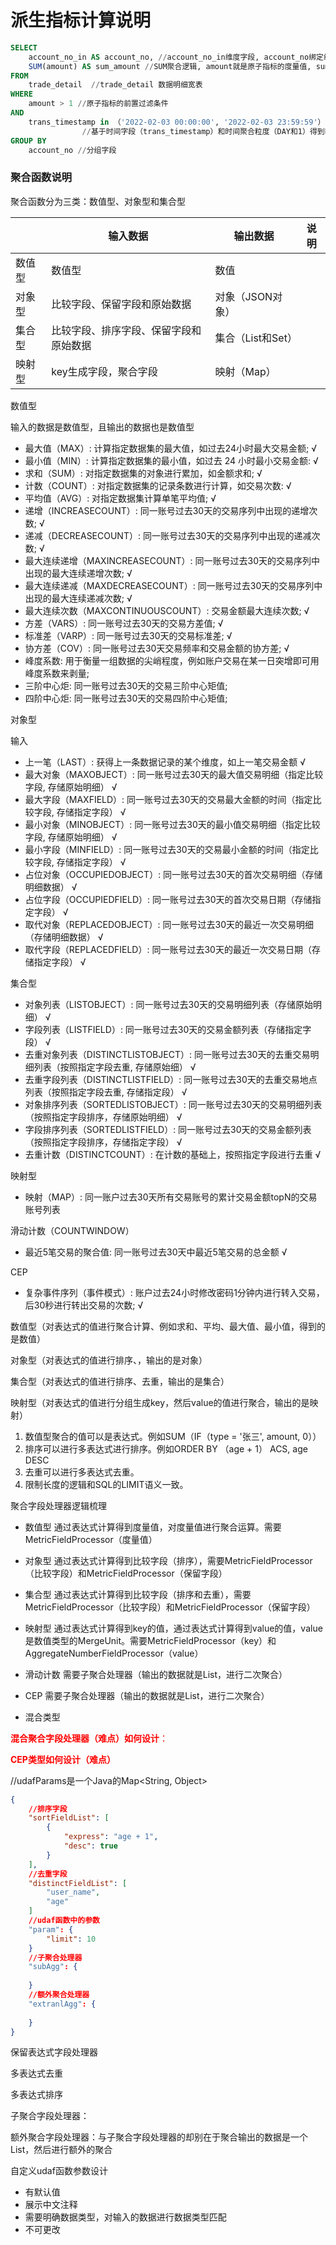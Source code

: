 # 派生指标计算说明

```sql
SELECT
    account_no_in AS account_no, //account_no_in维度字段, account_no绑定维度
	SUM(amount) AS sum_amount //SUM聚合逻辑, amount就是原子指标的度量值, sum_amount指标名称
FROM 
	trade_detail  //trade_detail 数据明细宽表
WHERE
	amount > 1 //原子指标的前置过滤条件
AND
	trans_timestamp in （'2022-02-03 00:00:00', '2022-02-03 23:59:59'） 
				//基于时间字段（trans_timestamp）和时间聚合粒度（DAY和1）得到时间区间
GROUP BY 
	account_no //分组字段
```

### 聚合函数说明

聚合函数分为三类：数值型、对象型和集合型

|        | 输入数据                               | 输出数据          | 说明 |
| :----- | -------------------------------------- | ----------------- | ---- |
| 数值型 | 数值型                                 | 数值              |      |
| 对象型 | 比较字段、保留字段和原始数据           | 对象（JSON对象）  |      |
| 集合型 | 比较字段、排序字段、保留字段和原始数据 | 集合（List和Set） |      |
| 映射型 | key生成字段，聚合字段                  | 映射（Map）       |      |

数值型

输入的数据是数值型，且输出的数据也是数值型

- 最大值（MAX）: 计算指定数据集的最大值，如过去24小时最大交易金额; √
- 最小值（MIN）: 计算指定数据集的最小值，如过去 24 小时最小交易金额: √
- 求和（SUM）: 对指定数据集的对象进行累加，如金额求和; √
- 计数（COUNT）: 对指定数据集的记录条数进行计算，如交易次数: √
- 平均值（AVG）: 对指定数据集计算单笔平均值; √
- 递增（INCREASECOUNT）: 同一账号过去30天的交易序列中出现的递增次数; √
- 递减（DECREASECOUNT）: 同一账号过去30天的交易序列中出现的递减次数; √
- 最大连续递增（MAXINCREASECOUNT）: 同一账号过去30天的交易序列中出现的最大连续递增次数; √
- 最大连续递减（MAXDECREASECOUNT）: 同一账号过去30天的交易序列中出现的最大连续递减次数; √
- 最大连续次数（MAXCONTINUOUSCOUNT）: 交易金额最大连续次数; √
- 方差（VARS）: 同一账号过去30天的交易方差值; √
- 标准差（VARP）: 同一账号过去30天的交易标准差; √
- 协方差（COV）: 同一账号过去30天交易频率和交易金额的协方差; √
- 峰度系数: 用于衡量一组数据的尖峭程度，例如账户交易在某一日突增即可用峰度系数来剥量;
- 三阶中心炬: 同一账号过去30天的交易三阶中心矩值;
- 四阶中心炬: 同一账号过去30天的交易四阶中心矩值;

对象型

输入

- 上一笔（LAST）: 获得上一条数据记录的某个维度，如上一笔交易金额 √
- 最大对象（MAXOBJECT）: 同一账号过去30天的最大值交易明细（指定比较字段, 存储原始明细） √
- 最大字段（MAXFIELD）: 同一账号过去30天的交易最大金额的时间（指定比较字段, 存储指定字段） √
- 最小对象（MINOBJECT）: 同一账号过去30天的最小值交易明细（指定比较字段, 存储原始明细） √
- 最小字段（MINFIELD）: 同一账号过去30天的交易最小金额的时间（指定比较字段, 存储指定字段） √
- 占位对象（OCCUPIEDOBJECT）: 同一账号过去30天的首次交易明细（存储明细数据） √
- 占位字段（OCCUPIEDFIELD）: 同一账号过去30天的首次交易日期（存储指定字段） √
- 取代对象（REPLACEDOBJECT）: 同一账号过去30天的最近一次交易明细（存储明细数据） √
- 取代字段（REPLACEDFIELD）: 同一账号过去30天的最近一次交易日期（存储指定字段） √

集合型

- 对象列表（LISTOBJECT）: 同一账号过去30天的交易明细列表（存储原始明细） √
- 字段列表（LISTFIELD）: 同一账号过去30天的交易金额列表（存储指定字段） √
- 去重对象列表（DISTINCTLISTOBJECT）: 同一账号过去30天的去重交易明细列表（按照指定字段去重, 存储原始细） √
- 去重字段列表（DISTINCTLISTFIELD）: 同一账号过去30天的去重交易地点列表（按照指定字段去重, 存储指定段） √
- 对象排序列表（SORTEDLISTOBJECT）: 同一账号过去30天的交易明细列表（按照指定字段排序，存储原始明细） √
- 字段排序列表（SORTEDLISTFIELD）: 同一账号过去30天的交易金额列表（按照指定字段排序，存储指定字段） √
- 去重计数（DISTINCTCOUNT）: 在计数的基础上，按照指定字段进行去重 √

映射型

- 映射（MAP）: 同一账户过去30天所有交易账号的累计交易金额topN的交易账号列表

滑动计数（COUNTWINDOW）

- 最近5笔交易的聚合值: 同一账号过去30天中最近5笔交易的总金额 √

CEP

- 复杂事件序列（事件模式）: 账户过去24小时修改密码1分钟内进行转入交易，后30秒进行转出交易的次数; √



数值型（对表达式的值进行聚合计算、例如求和、平均、最大值、最小值，得到的是数值）

对象型（对表达式的值进行排序、，输出的是对象）

集合型（对表达式的值进行排序、去重，输出的是集合）

映射型（对表达式的值进行分组生成key，然后value的值进行聚合，输出的是映射）



1. 数值型聚合的值可以是表达式。例如SUM（IF（type = '张三', amount, 0））
2. 排序可以进行多表达式进行排序。例如ORDER BY （age + 1） ACS, age DESC
3. 去重可以进行多表达式去重。
4. 限制长度的逻辑和SQL的LIMIT语义一致。



聚合字段处理器逻辑梳理

- 数值型	通过表达式计算得到度量值，对度量值进行聚合运算。需要MetricFieldProcessor（度量值）

- 对象型	通过表达式计算得到比较字段（排序），需要MetricFieldProcessor（比较字段）和MetricFieldProcessor（保留字段）

- 集合型    通过表达式计算得到比较字段（排序和去重），需要MetricFieldProcessor（比较字段）和MetricFieldProcessor（保留字段）

- 映射型    通过表达式计算得到key的值，通过表达式计算得到value的值，value是数值类型的MergeUnit。需要MetricFieldProcessor（key）和AggregateNumberFieldProcessor（value）

- 滑动计数  需要子聚合处理器（输出的数据就是List<JSONObject>，进行二次聚合）

- CEP	需要子聚合处理器（输出的数据就是List<JSONObject>，进行二次聚合）
- 混合类型

<font color='red'>**混合聚合字段处理器（难点）如何设计**：</font>

<font color = 'red'>**CEP类型如何设计（难点）**</font>



//udafParams是一个Java的Map<String, Object>

```json
{
    //排序字段
	"sortFieldList": [
        {
            "express": "age + 1",
            "desc": true
        }
    ],
    //去重字段
    "distinctFieldList": [
    	"user_name",
    	"age"
    ]
    //udaf函数中的参数
    "param": {
    	"limit": 10
	}
	//子聚合处理器
	"subAgg": {
        
    }
    //额外聚合处理器
	"extranlAgg": {
        
    }
}
```







保留表达式字段处理器

多表达式去重

多表达式排序

子聚合字段处理器：

额外聚合字段处理器：与子聚合字段处理器的却别在于聚合输出的数据是一个List<JSONObject>，然后进行额外的聚合



自定义udaf函数参数设计

- 有默认值
- 展示中文注释
- 需要明确数据类型，对输入的数据进行数据类型匹配
- 不可更改
